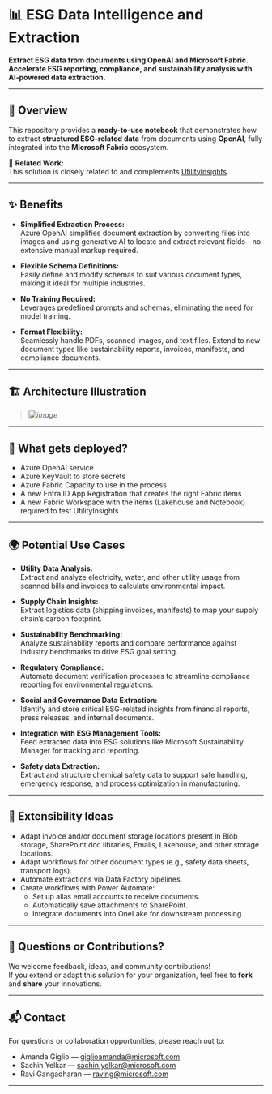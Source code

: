 # 📊 ESG Data Intelligence and Extraction 

**Extract ESG data from documents using OpenAI and Microsoft Fabric. Accelerate ESG reporting, compliance, and sustainability analysis with AI-powered data extraction.**

---

## 📄 Overview

This repository provides a **ready-to-use notebook** that demonstrates how to extract **structured ESG-related data** from documents using **OpenAI**, fully integrated into the **Microsoft Fabric** ecosystem.

🔗 **Related Work:**  
This solution is closely related to and complements [UtilityInsights](https://github.com/WeaveAnalytics/UtilityInsights/tree/main).

---

## ✨ Benefits

- **Simplified Extraction Process:**  
  Azure OpenAI simplifies document extraction by converting files into images and using generative AI to locate and extract relevant fields—no extensive manual markup required.

- **Flexible Schema Definitions:**  
  Easily define and modify schemas to suit various document types, making it ideal for multiple industries.

- **No Training Required:**  
  Leverages predefined prompts and schemas, eliminating the need for model training.

- **Format Flexibility:**  
  Seamlessly handle PDFs, scanned images, and text files. Extend to new document types like sustainability reports, invoices, manifests, and compliance documents.

---

## 🏗️ Architecture Illustration

> *![image](https://github.com/user-attachments/assets/4bd6f7ae-f15d-4bb9-9cc7-42aac0b5f52b)*

---

## 🚀 What gets deployed?

- Azure OpenAI service
- Azure KeyVault to store secrets
- Azure Fabric Capacity to use in the process
- A new Entra ID App Registration that creates the right Fabric items
- A new Fabric Workspace with the items (Lakehouse and Notebook) required to test UtilityInsights

---

## 🌍 Potential Use Cases

- **Utility Data Analysis:**  
  Extract and analyze electricity, water, and other utility usage from scanned bills and invoices to calculate environmental impact.

- **Supply Chain Insights:**  
  Extract logistics data (shipping invoices, manifests) to map your supply chain’s carbon footprint.

- **Sustainability Benchmarking:**  
  Analyze sustainability reports and compare performance against industry benchmarks to drive ESG goal setting.

- **Regulatory Compliance:**  
  Automate document verification processes to streamline compliance reporting for environmental regulations.

- **Social and Governance Data Extraction:**  
  Identify and store critical ESG-related insights from financial reports, press releases, and internal documents.

- **Integration with ESG Management Tools:**  
  Feed extracted data into ESG solutions like Microsoft Sustainability Manager for tracking and reporting.

- **Safety data Extraction:**  
Extract and structure chemical safety data to support safe handling, emergency response, and process optimization in manufacturing.

---

## 🔮 Extensibility Ideas

- Adapt invoice and/or document storage locations present in Blob storage, SharePoint doc libraries, Emails, Lakehouse, and other storage locations. 
- Adapt workflows for other document types (e.g., safety data sheets, transport logs).
- Automate extractions via Data Factory pipelines.
- Create workflows with Power Automate:
  - Set up alias email accounts to receive documents.
  - Automatically save attachments to SharePoint.
  - Integrate documents into OneLake for downstream processing.

---

## 🤝 Questions or Contributions?

We welcome feedback, ideas, and community contributions!  
If you extend or adapt this solution for your organization, feel free to **fork** and **share** your innovations.

---

## 📬 Contact

For questions or collaboration opportunities, please reach out to:

- Amanda Giglio — [giglioamanda@microsoft.com](mailto:giglioamanda@microsoft.com)
- Sachin Yelkar — [sachin.yelkar@microsoft.com](mailto:sachin.yelkar@microsoft.com)
- Ravi Gangadharan — [raving@microsoft.com](mailto:raving@microsoft.com)

---
